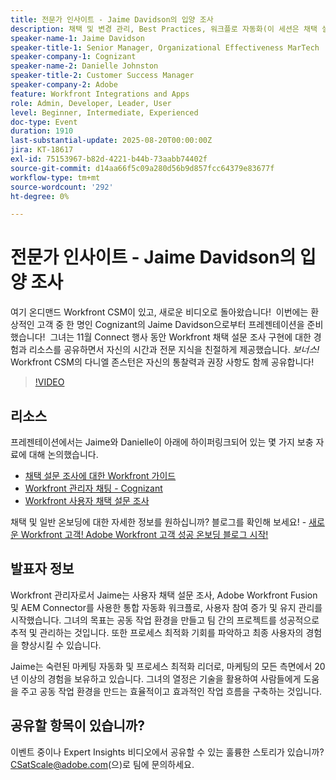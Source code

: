 ```yaml
---
title: 전문가 인사이트 - Jaime Davidson의 입양 조사
description: 채택 및 변경 관리, Best Practices, 워크플로 자동화(이 세션은 채택 설문 조사, 최적화 및 확장 프로세스에 관한 것이므로 잘 맞습니다.)
speaker-name-1: Jaime Davidson
speaker-title-1: Senior Manager, Organizational Effectiveness MarTech
speaker-company-1: Cognizant
speaker-name-2: Danielle Johnston
speaker-title-2: Customer Success Manager
speaker-company-2: Adobe
feature: Workfront Integrations and Apps
role: Admin, Developer, Leader, User
level: Beginner, Intermediate, Experienced
doc-type: Event
duration: 1910
last-substantial-update: 2025-08-20T00:00:00Z
jira: KT-18617
exl-id: 75153967-b82d-4221-b44b-73aabb74402f
source-git-commit: d14aa66f5c09a280d56b9d857fcc64379e83677f
workflow-type: tm+mt
source-wordcount: '292'
ht-degree: 0%

---
```


# 전문가 인사이트 - Jaime Davidson의 입양 조사

여기 온디맨드 Workfront CSM이 있고, 새로운 비디오로 돌아왔습니다!  이번에는 환상적인 고객 중 한 명인 Cognizant의 Jaime Davidson으로부터 프레젠테이션을 준비했습니다!  그녀는 11월 Connect 행사 동안 Workfront 채택 설문 조사 구현에 대한 경험과 리소스를 공유하면서 자신의 시간과 전문 지식을 친절하게 제공했습니다. *보너스!* Workfront CSM의 다니엘 존스턴은 자신의 통찰력과 권장 사항도 함께 공유합니다!

>[!VIDEO](https://video.tv.adobe.com/v/3469895/?learn=on&enablevpops)

## 리소스

프레젠테이션에서는 Jaime와 Danielle이 아래에 하이퍼링크되어 있는 몇 가지 보충 자료에 대해 논의했습니다.

* [채택 설문 조사에 대한 Workfront 가이드](https://cdn.experience.workfront.com/Training/Guides/Customer+Success+at+Scale/Workfront+Guide+to+Adoption+Surveys)
* [Workfront 관리자 채팅 - Cognizant](https://cdn.experience.workfront.com/Training/Guides/Customer+Success+at+Scale/Workfront+-+Admin+Chat+20231113+final+GBC)
* [Workfront 사용자 채택 설문 조사](https://cdn.experience.workfront.com/Training/Guides/Customer+Success+at+Scale/Workfront+User+Adoption+Survey+2022+final_Admin+chat)

채택 및 일반 온보딩에 대한 자세한 정보를 원하십니까? 블로그를 확인해 보세요! - [새로운 Workfront 고객! Adobe Workfront 고객 성공 온보딩 블로그 시작!](https://experienceleaguecommunities.adobe.com/t5/workfront-blogs/new-workfront-customers-welcome-to-the-adobe-workfront-customer/ba-p/635927)

## 발표자 정보

Workfront 관리자로서 Jaime는 사용자 채택 설문 조사, Adobe Workfront Fusion 및 AEM Connector를 사용한 통합 자동화 워크플로, 사용자 참여 증가 및 유지 관리를 시작했습니다. 그녀의 목표는 공동 작업 환경을 만들고 팀 간의 프로젝트를 성공적으로 추적 및 관리하는 것입니다. 또한 프로세스 최적화 기회를 파악하고 최종 사용자의 경험을 향상시킬 수 있습니다.

Jaime는 숙련된 마케팅 자동화 및 프로세스 최적화 리더로, 마케팅의 모든 측면에서 20년 이상의 경험을 보유하고 있습니다. 그녀의 열정은 기술을 활용하여 사람들에게 도움을 주고 공동 작업 환경을 만드는 효율적이고 효과적인 작업 흐름을 구축하는 것입니다.

## 공유할 항목이 있습니까?

이벤트 중이나 Expert Insights 비디오에서 공유할 수 있는 훌륭한 스토리가 있습니까? [CSatScale@adobe.com](mailto:CSatScale@adobe.com)(으)로 팀에 문의하세요.
